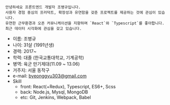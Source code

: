     안녕하세요 프론트엔드 개발자 조병규입니다.
    사용자 경험 중심의 프러덕트, 확장성과 유연함을 갖춘 프로젝트를 제공하는 것에 관심이 있습니다.
    유연한 근무환경과 오픈 커뮤니케이션을 지향하며 `React`와 `Typescript`를 좋아합니다.  
    최근 데이터 시각화에 관심을 갖고 있습니다.

- 이름: 조병규
- 나이: 31살 (1991년생)
- 경력: 2017~
- 학력: 대졸 (한국교통대학교, 기계공학)
- 병역: 육군 만기제대(11.09 ~ 13.06)
- 거주지: 서울 동작구
- e-mail: byeonggyu303@gmail.com
- Skill
  - front: React(+Redux), Typescript, ES6+, Scss
  - back: Node.js, Mysql, MongoDB
  - etc: Git, Jenkins, Webpack, Babel
